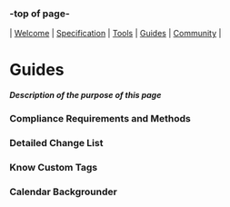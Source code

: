 ### -top of page-
| [Welcome](index) |  [Specification](page2) | [Tools](page3) | [Guides](page4) | [Community](page5) |

# Guides
_**Description of the purpose of this page**_

### Compliance Requirements and Methods 

### Detailed Change List

### Know Custom Tags

### Calendar Backgrounder


